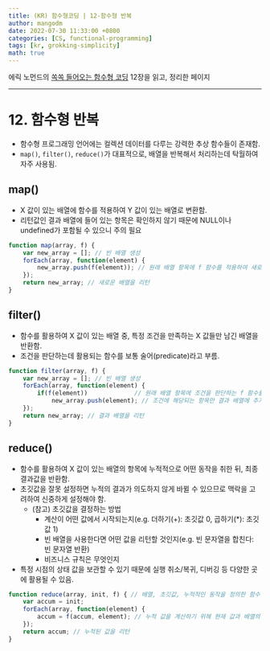 ```yaml
---
title: (KR) 함수형코딩 | 12-함수형 반복
author: mangodm
date: 2022-07-30 11:33:00 +0800
categories: [CS, functional-programming]
tags: [kr, grokking-simplicity]
math: true
---
```


에릭 노먼드의 [쏙쏙 들어오는 함수형 코딩](http://www.yes24.com/Product/Goods/108748841) 12장을 읽고, 정리한 페이지

---

# 12. 함수형 반복

- 함수형 프로그래밍 언어에는 컬렉션 데이터를 다루는 강력한 추상 함수들이 존재함.
- `map()`, `filter()`, `reduce()`가 대표적으로, 배열을 반복해서 처리하는데 탁월하여 자주 사용됨.

## map()
- X 값이 있는 배열에 함수를 적용하여 Y 값이 있는 배열로 변환함.
- 리턴값인 결과 배열에 들어 있는 항목은 확인하지 않기 때문에 NULL이나 undefined가 포함될 수 있으니 주의 필요
```javascript
function map(array, f) {
    var new_array = []; // 빈 배열 생성
    forEach(array, function(element) {
        new_array.push(f(element)); // 원래 배열 항목에 f 함수를 적용하여 새로운 배열에 추가
    });
    return new_array; // 새로운 배열을 리턴
}
```

## filter()
- 함수를 활용하여 X 값이 있는 배열 중, 특정 조건을 만족하는 X 값들만 남긴 배열을 반환함.
- 조건을 판단하는데 활용되는 함수를 보통 술어(predicate)라고 부름.
```javascript
function filter(array, f) {
    var new_array = []; // 빈 배열 생성
    forEach(array, function(element) {
        if(f(element))             // 원래 배열 항목에 조건을 판단하는 f 함수를 적용
            new_array.push(element); // 조건에 해당되는 항목만 결과 배열에 추가
    });
    return new_array; // 결과 배열을 리턴
}
```

## reduce()
- 함수를 활용하여 X 값이 있는 배열의 항목에 누적적으로 어떤 동작을 취한 뒤, 최종 결과값을 반환함.
- 초깃값을 잘못 설정하면 누적의 결과가 의도하지 않게 바뀔 수 있으므로 맥락을 고려하여 신중하게 설정해야 함.
    - (참고) 초깃값을 결정하는 방법
        - 계산이 어떤 값에서 시작되는지(e.g. 더하기(+): 초깃값 0, 곱하기(*): 초깃값 1)
        - 빈 배열을 사용한다면 어떤 값을 리턴할 것인지(e.g. 빈 문자열을 합친다: 빈 문자열 반환)
        - 비즈니스 규칙은 무엇인지
- 특정 시점의 상태 값을 보관할 수 있기 때문에 실행 취소/복귀, 디버깅 등 다양한 곳에 활용될 수 있음.
```javascript
function reduce(array, init, f) { // 배열, 초깃값, 누적적인 동작을 정의한 함수
    var accum = init;
    forEach(array, function(element) { 
        accum = f(accum, element); // 누적 값을 계산하기 위해 현재 값과 배열의 항목을 인자로 전달
    });
    return accum; // 누적된 값을 리턴
}
```